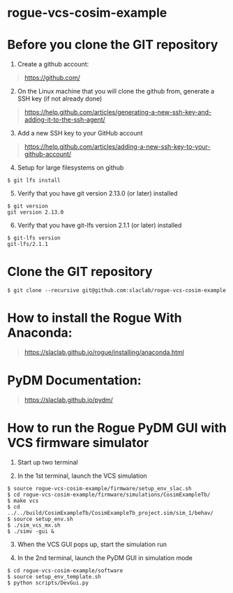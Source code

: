 # rogue-vcs-cosim-example

<!--- ######################################################## -->

# Before you clone the GIT repository

1) Create a github account:
> https://github.com/

2) On the Linux machine that you will clone the github from, generate a SSH key (if not already done)
> https://help.github.com/articles/generating-a-new-ssh-key-and-adding-it-to-the-ssh-agent/

3) Add a new SSH key to your GitHub account
> https://help.github.com/articles/adding-a-new-ssh-key-to-your-github-account/

4) Setup for large filesystems on github

```
$ git lfs install
```

5) Verify that you have git version 2.13.0 (or later) installed 

```
$ git version
git version 2.13.0
```

6) Verify that you have git-lfs version 2.1.1 (or later) installed 

```
$ git-lfs version
git-lfs/2.1.1
```

# Clone the GIT repository

```
$ git clone --recursive git@github.com:slaclab/rogue-vcs-cosim-example
```


<!--- ########################################################################################### -->

# How to install the Rogue With Anaconda:

> https://slaclab.github.io/rogue/installing/anaconda.html

<!--- ########################################################################################### -->

# PyDM Documentation:

> https://slaclab.github.io/pydm/

<!--- ########################################################################################### -->

# How to run the Rogue PyDM GUI with VCS firmware simulator

1) Start up two terminal

2) In the 1st terminal, launch the VCS simulation
```
$ source rogue-vcs-cosim-example/firmware/setup_env_slac.sh
$ cd rogue-vcs-cosim-example/firmware/simulations/CosimExampleTb/
$ make vcs
$ cd ../../build/CosimExampleTb/CosimExampleTb_project.sim/sim_1/behav/
$ source setup_env.sh
$ ./sim_vcs_mx.sh
$ ./simv -gui &
```

3) When the VCS GUI pops up, start the simulation run

4) In the 2nd terminal, launch the PyDM GUI in simulation mode
```
$ cd rogue-vcs-cosim-example/software
$ source setup_env_template.sh
$ python scripts/DevGui.py
```

<!--- ######################################################## -->
